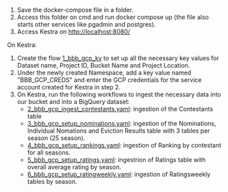 1. Save the docker-compose file in a folder.
2. Access this folder on cmd and run docker compose up (the file also starts other services like pgadmin and postgres).
3. Access Kestra on [http://localhost:8080/](http://localhost:8080/)

On Kestra:
1. Create the flow [1_bbb_gcp_kv](2_kestra/1_bbb_gcp_kv.yaml) to set up all the necessary key values for Dataset name, Project ID, Bucket Name and Project Location.
2. Under the newly created Namespace, add a key value named "BBB_GCP_CREDS" and enter the GCP credentials for the service account created for Kestra in step 2.
5. On Kestra, run the following workflows to ingest the necessary data into our bucket and into a BigQuery dataset:
    - [2_bbb_gcp_ingest_contestants.yaml](2_bbb_gcp_ingest_contestants.yaml): ingestion of the Contestants table
    - [3_bbb_gcp_setup_nominations.yaml](3_bbb_gcp_setup_nominations.yaml): ingestion of the Nominations, Individual Nomations and Eviction Results table with 3 tables per season (25 season).
    - [4_bbb_gcp_setup_rankings.yaml](4_bbb_gcp_setup_rankings.yaml): ingestion of Ranking by contestant for all seasons.
    - [5_bbb_gcp_setup_ratings.yaml](5_bbb_gcp_setup_ratings.yaml): ingestrion of Ratings table with overall average rating by season.
    - [6_bbb_gcp_setup_ratingweekly.yaml](6_bbb_gcp_setup_ratingweekly.yaml): ingestion of Ratingsweekly tables by season.
